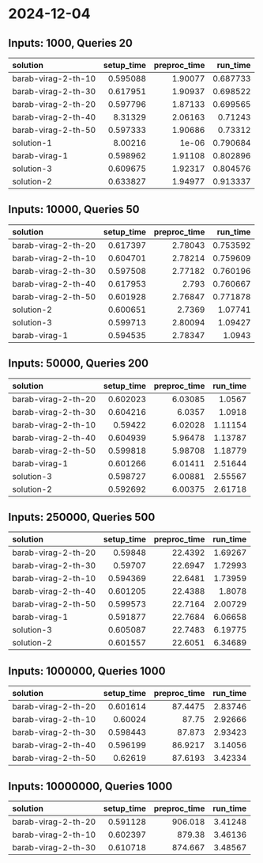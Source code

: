 # 2024-12-04

## Inputs: 1000, Queries 20

| solution            |   setup_time |   preproc_time |   run_time |
|:--------------------|-------------:|---------------:|-----------:|
| barab-virag-2-th-10 |     0.595088 |        1.90077 |   0.687733 |
| barab-virag-2-th-30 |     0.617951 |        1.90937 |   0.698522 |
| barab-virag-2-th-20 |     0.597796 |        1.87133 |   0.699565 |
| barab-virag-2-th-40 |     8.31329  |        2.06163 |   0.71243  |
| barab-virag-2-th-50 |     0.597333 |        1.90686 |   0.73312  |
| solution-1          |     8.00216  |        1e-06   |   0.790684 |
| barab-virag-1       |     0.598962 |        1.91108 |   0.802896 |
| solution-3          |     0.609675 |        1.92317 |   0.804576 |
| solution-2          |     0.633827 |        1.94977 |   0.913337 |

## Inputs: 10000, Queries 50

| solution            |   setup_time |   preproc_time |   run_time |
|:--------------------|-------------:|---------------:|-----------:|
| barab-virag-2-th-20 |     0.617397 |        2.78043 |   0.753592 |
| barab-virag-2-th-10 |     0.604701 |        2.78214 |   0.759609 |
| barab-virag-2-th-30 |     0.597508 |        2.77182 |   0.760196 |
| barab-virag-2-th-40 |     0.617953 |        2.793   |   0.760667 |
| barab-virag-2-th-50 |     0.601928 |        2.76847 |   0.771878 |
| solution-2          |     0.600651 |        2.7369  |   1.07741  |
| solution-3          |     0.599713 |        2.80094 |   1.09427  |
| barab-virag-1       |     0.594535 |        2.78347 |   1.0943   |

## Inputs: 50000, Queries 200

| solution            |   setup_time |   preproc_time |   run_time |
|:--------------------|-------------:|---------------:|-----------:|
| barab-virag-2-th-20 |     0.602023 |        6.03085 |    1.0567  |
| barab-virag-2-th-30 |     0.604216 |        6.0357  |    1.0918  |
| barab-virag-2-th-10 |     0.59422  |        6.02028 |    1.11154 |
| barab-virag-2-th-40 |     0.604939 |        5.96478 |    1.13787 |
| barab-virag-2-th-50 |     0.599818 |        5.98708 |    1.18779 |
| barab-virag-1       |     0.601266 |        6.01411 |    2.51644 |
| solution-3          |     0.598727 |        6.00881 |    2.55567 |
| solution-2          |     0.592692 |        6.00375 |    2.61718 |

## Inputs: 250000, Queries 500

| solution            |   setup_time |   preproc_time |   run_time |
|:--------------------|-------------:|---------------:|-----------:|
| barab-virag-2-th-20 |     0.59848  |        22.4392 |    1.69267 |
| barab-virag-2-th-30 |     0.59707  |        22.6947 |    1.72993 |
| barab-virag-2-th-10 |     0.594369 |        22.6481 |    1.73959 |
| barab-virag-2-th-40 |     0.601205 |        22.4388 |    1.8078  |
| barab-virag-2-th-50 |     0.599573 |        22.7164 |    2.00729 |
| barab-virag-1       |     0.591877 |        22.7684 |    6.06658 |
| solution-3          |     0.605087 |        22.7483 |    6.19775 |
| solution-2          |     0.601557 |        22.6051 |    6.34689 |

## Inputs: 1000000, Queries 1000

| solution            |   setup_time |   preproc_time |   run_time |
|:--------------------|-------------:|---------------:|-----------:|
| barab-virag-2-th-20 |     0.601614 |        87.4475 |    2.83746 |
| barab-virag-2-th-10 |     0.60024  |        87.75   |    2.92666 |
| barab-virag-2-th-30 |     0.598443 |        87.873  |    2.93423 |
| barab-virag-2-th-40 |     0.596199 |        86.9217 |    3.14056 |
| barab-virag-2-th-50 |     0.62619  |        87.6193 |    3.42334 |

## Inputs: 10000000, Queries 1000

| solution            |   setup_time |   preproc_time |   run_time |
|:--------------------|-------------:|---------------:|-----------:|
| barab-virag-2-th-20 |     0.591128 |        906.018 |    3.41248 |
| barab-virag-2-th-10 |     0.602397 |        879.38  |    3.46136 |
| barab-virag-2-th-30 |     0.610718 |        874.667 |    3.48567 |